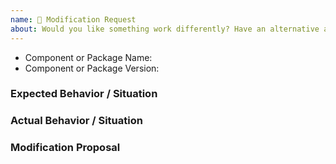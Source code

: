 ```yaml
---
name: 🔧 Modification Request
about: Would you like something work differently? Have an alternative approach? This is the template for you.
---
```


<!--
  ⚡️ katchow! We 💛 issues.

  Please - do not - remove this template.
  Please - do not - skip or remove parts of this template.
  Or your issue may be closed.

  👉🏽 Need help or tech support? Please don't open an issue!
  Head to https://discord.gg/FywZN57mTg or start a Discussion https://github.com/messageraft/email-craft/discussions

  ❤️ Email Craft? Please consider sponsoring our maintainers or telling others about us!
-->

- Component or Package Name:
- Component or Package Version:

### Expected Behavior / Situation

### Actual Behavior / Situation

### Modification Proposal
